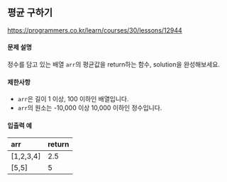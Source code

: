 ## 평균 구하기

https://programmers.co.kr/learn/courses/30/lessons/12944

#### 문제 설명

정수를 담고 있는 배열 `arr`의 평균값을 return하는 함수, solution을 완성해보세요.

#### 제한사항

* `arr`은 길이 1 이상, 100 이하인 배열입니다.
* `arr`의 원소는 -10,000 이상 10,000 이하인 정수입니다.

#### 입출력 예

| arr |  return |
| :--- | :--- |
| [1,2,3,4] | 2.5 |
| [5,5] | 5 |